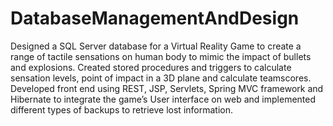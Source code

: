 # DatabaseManagementAndDesign
Designed a SQL Server database for a Virtual Reality Game to create a range of tactile sensations on human body to mimic the impact of bullets and explosions.
Created stored procedures and triggers to calculate sensation levels, point of impact in a 3D plane and calculate teamscores.
Developed front end using REST, JSP, Servlets, Spring MVC framework and Hibernate to integrate the game’s User interface on web and implemented different types of backups to retrieve lost information.

